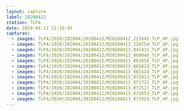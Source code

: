 ```yaml
---
layout: capture
label: 20200412
station: TLP4
date: 2020-04-12 22:16:45
capturas:
  - imagem: TLP4/2020/202004/20200412/M20200412_221645_TLP_4P.jpg
  - imagem: TLP4/2020/202004/20200412/M20200412_234754_TLP_4P.jpg
  - imagem: TLP4/2020/202004/20200412/M20200413_041411_TLP_4P.jpg
  - imagem: TLP4/2020/202004/20200412/M20200413_060040_TLP_4P.jpg
  - imagem: TLP4/2020/202004/20200412/M20200413_062658_TLP_4P.jpg
  - imagem: TLP4/2020/202004/20200412/M20200413_065019_TLP_4P.jpg
  - imagem: TLP4/2020/202004/20200412/M20200413_065524_TLP_4P.jpg
  - imagem: TLP4/2020/202004/20200412/M20200413_071013_TLP_4P.jpg
  - imagem: TLP4/2020/202004/20200412/M20200413_071722_TLP_4P.jpg
  - imagem: TLP4/2020/202004/20200412/M20200413_072517_TLP_4P.jpg
  - imagem: TLP4/2020/202004/20200412/M20200413_073053_TLP_4P.jpg
  - imagem: TLP4/2020/202004/20200412/M20200413_073929_TLP_4P.jpg
---
```

